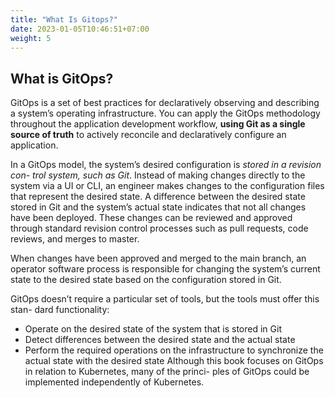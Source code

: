 ```yaml
---
title: "What Is Gitops?"
date: 2023-01-05T10:46:51+07:00
weight: 5
---
```


## What is GitOps?

GitOps is a set of best practices for declaratively observing and describing a system’s operating infrastructure. You can apply the GitOps methodology throughout the application development workflow, **using Git as a single source of truth** to actively reconcile and declaratively configure an application. 

In a GitOps model, the system’s desired configuration is *stored in a revision con-
trol system, such as Git*. Instead of making changes directly to the system via a UI or
CLI, an engineer makes changes to the configuration files that represent the desired
state. A difference between the desired state stored in Git and the system’s actual state
indicates that not all changes have been deployed. These changes can be reviewed
and approved through standard revision control processes such as pull requests, code
reviews, and merges to master.

When changes have been approved and merged to the
main branch, an operator software process is responsible for changing the system’s
current state to the desired state based on the configuration stored in Git.

GitOps doesn’t require a particular set of tools, but the tools must offer this stan-
dard functionality:
- Operate on the desired state of the system that is stored in Git
- Detect differences between the desired state and the actual state
- Perform the required operations on the infrastructure to synchronize the
actual state with the desired state
Although this book focuses on GitOps in relation to Kubernetes, many of the princi-
ples of GitOps could be implemented independently of Kubernetes.

